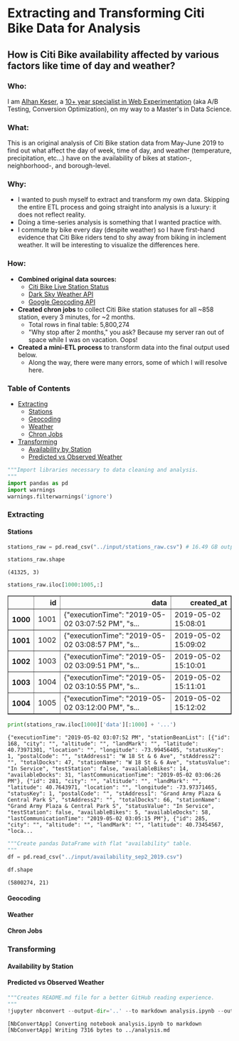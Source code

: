 
# Extracting and Transforming Citi Bike Data for Analysis 
## How is Citi Bike availability affected by various factors like time of day and weather?

### Who:
I am [Alhan Keser](https://blog.alhan.co/), a [10+ year specialist in Web Experimentation](https://www.linkedin.com/in/alhankeser/) (aka A/B Testing, Conversion Optimization), on my way to a Master's in Data Science.

### What:
This is an original analysis of Citi Bike station data from May-June 2019 to find out what affect the day of week, time of day, and weather (temperature, precipitation, etc...) have on the availability of bikes at station-,  neighborhood-, and borough-level. 

### Why:
- I wanted to push myself to extract and transform my own data. Skipping the entire ETL process and going straight into analysis is a luxury: it does not reflect reality. 
- Doing a time-series analysis is something that I wanted practice with. 
- I commute by bike every day (despite weather) so I have first-hand evidence that Citi Bike riders tend to shy away from biking in inclement weather. It will be interesting to visualize the differences here.   

### How:
- **Combined original data sources:**
    - [Citi Bike Live Station Status](https://feeds.citibikenyc.com/stations/stations.json)
    - [Dark Sky Weather API](https://darksky.net/dev/docs)
    - [Google Geocoding API](https://developers.google.com/maps/documentation/geocoding/intro)
- **Created chron jobs** to collect Citi Bike station statuses for all ~858 station, every 3 minutes, for ~2 months.
    - Total rows in final table: 5,800,274
    - "Why stop after 2 months," you ask? Because my server ran out of space while I was on vacation. Oops! 
- **Created a mini-ETL process** to transform data into the final output used below. 
    - Along the way, there were many errors, some of which I will resolve here.

### Table of Contents
- [Extracting](#Extracting)
    - [Stations](#Stations)
    - [Geocoding](#Geocoding)
    - [Weather](#Weather)
    - [Chron Jobs](#Chron-Jobs)
- [Transforming](#Transforming)
    - [Availability by Station](#Availability-by-Station)
    - [Predicted vs Observed Weather](#Predicted-vs-Observed-Weather)


```python
"""Import libraries necessary to data cleaning and analysis. 
"""
import pandas as pd
import warnings
warnings.filterwarnings('ignore')
```

### Extracting

#### Stations


```python
stations_raw = pd.read_csv("../input/stations_raw.csv") # 16.49 GB output from base SQL table
```


```python
stations_raw.shape
```




    (41325, 3)




```python
stations_raw.iloc[1000:1005,:]
```




<div>
<style scoped>
    .dataframe tbody tr th:only-of-type {
        vertical-align: middle;
    }

    .dataframe tbody tr th {
        vertical-align: top;
    }

    .dataframe thead th {
        text-align: right;
    }
</style>
<table border="1" class="dataframe">
  <thead>
    <tr style="text-align: right;">
      <th></th>
      <th>id</th>
      <th>data</th>
      <th>created_at</th>
    </tr>
  </thead>
  <tbody>
    <tr>
      <th>1000</th>
      <td>1001</td>
      <td>{"executionTime": "2019-05-02 03:07:52 PM", "s...</td>
      <td>2019-05-02 15:08:01</td>
    </tr>
    <tr>
      <th>1001</th>
      <td>1002</td>
      <td>{"executionTime": "2019-05-02 03:08:57 PM", "s...</td>
      <td>2019-05-02 15:09:02</td>
    </tr>
    <tr>
      <th>1002</th>
      <td>1003</td>
      <td>{"executionTime": "2019-05-02 03:09:51 PM", "s...</td>
      <td>2019-05-02 15:10:01</td>
    </tr>
    <tr>
      <th>1003</th>
      <td>1004</td>
      <td>{"executionTime": "2019-05-02 03:10:55 PM", "s...</td>
      <td>2019-05-02 15:11:01</td>
    </tr>
    <tr>
      <th>1004</th>
      <td>1005</td>
      <td>{"executionTime": "2019-05-02 03:12:00 PM", "s...</td>
      <td>2019-05-02 15:12:02</td>
    </tr>
  </tbody>
</table>
</div>




```python
print(stations_raw.iloc[1000]['data'][:1000] + '...')
```

    {"executionTime": "2019-05-02 03:07:52 PM", "stationBeanList": [{"id": 168, "city": "", "altitude": "", "landMark": "", "latitude": 40.73971301, "location": "", "longitude": -73.99456405, "statusKey": 1, "postalCode": "", "stAddress1": "W 18 St & 6 Ave", "stAddress2": "", "totalDocks": 47, "stationName": "W 18 St & 6 Ave", "statusValue": "In Service", "testStation": false, "availableBikes": 14, "availableDocks": 31, "lastCommunicationTime": "2019-05-02 03:06:26 PM"}, {"id": 281, "city": "", "altitude": "", "landMark": "", "latitude": 40.7643971, "location": "", "longitude": -73.97371465, "statusKey": 1, "postalCode": "", "stAddress1": "Grand Army Plaza & Central Park S", "stAddress2": "", "totalDocks": 66, "stationName": "Grand Army Plaza & Central Park S", "statusValue": "In Service", "testStation": false, "availableBikes": 5, "availableDocks": 58, "lastCommunicationTime": "2019-05-02 03:05:15 PM"}, {"id": 285, "city": "", "altitude": "", "landMark": "", "latitude": 40.73454567, "loca...



```python
"""Create pandas DataFrame with flat "availability" table. 
"""
df = pd.read_csv("../input/availability_sep2_2019.csv")
```


```python
df.shape
```




    (5800274, 21)



#### Geocoding

#### Weather

#### Chron Jobs

### Transforming

#### Availability by Station

#### Predicted vs Observed Weather


```python
"""Creates README.md file for a better GitHub reading experience. 
"""
!jupyter nbconvert --output-dir='..' --to markdown analysis.ipynb --output README.md
```

    [NbConvertApp] Converting notebook analysis.ipynb to markdown
    [NbConvertApp] Writing 7316 bytes to ../analysis.md

